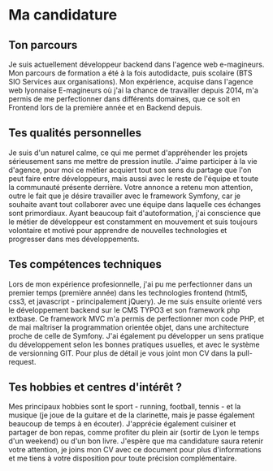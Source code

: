 # Ma candidature

## Ton parcours
Je suis actuellement développeur backend dans l'agence web e-magineurs. Mon parcours de formation a été
à la fois autodidacte, puis scolaire (BTS SIO Services aux organisations).
Mon expérience, acquise dans l'agence web lyonnaise E-magineurs où j'ai la chance de travailler depuis 2014,
m'a permis de me perfectionner dans différents domaines, que ce soit en Frontend lors de la première année
et en Backend depuis.

## Tes qualités personnelles
Je suis d'un naturel calme, ce qui me permet d'appréhender les projets sérieusement sans me mettre de pression
inutile. J'aime participer à la vie d'agence, pour moi ce métier acquiert tout son sens du partage que l'on peut
faire entre développeurs, mais aussi avec le reste de l'équipe et toute la communauté présente derrière. Votre 
annonce a retenu mon attention, outre le fait que je désire travailler avec le framework Symfony, car je souhaite
avant tout collaborer avec une équipe dans laquelle ces échanges sont primordiaux.
Ayant beaucoup fait d'autoformation, j'ai conscience que le métier de développeur est constamment en mouvement et suis
toujours volontaire et motivé pour apprendre de nouvelles technologies et progresser dans mes développements.

## Tes compétences techniques
Lors de mon expérience profesionnelle, j'ai pu me perfectionner dans un premier temps (première année) dans les technologies
frontend (html5, css3, et javascript - principalement jQuery). Je me suis ensuite orienté vers le développement 
backend sur le CMS TYPO3 et son framework php extbase. Ce framework MVC m'a permis de perfectionner mon code PHP, et 
de mai
maîtriser la programmation orientée objet, dans une architecture proche de celle de Symfony. J'ai également pu
développer un sens pratique du développement selon les bonnes pratiques usuelles, et avec le système de versionning GIT.
Pour plus de détail je vous joint mon CV dans la pull-request.

## Tes hobbies et centres d'intérêt ?
Mes principaux hobbies sont le sport - running, football, tennis - et la musique (je joue de la guitare et de la 
clarinette, mais je passe également beaucoup de temps à en écouter). J'apprécie également cuisiner et partager
de bon repas, comme profiter du plein air (sortir de Lyon le temps d'un weekend) ou d'un bon livre.
J'espère que ma candidature saura retenir votre attention, je joins mon CV avec ce document pour plus d'informations
et me tiens à votre disposition pour toute précision complémentaire.

